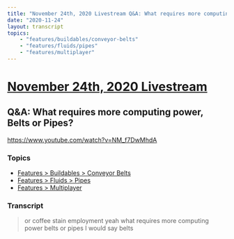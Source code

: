 ```yaml
---
title: "November 24th, 2020 Livestream Q&A: What requires more computing power, Belts or Pipes?"
date: "2020-11-24"
layout: transcript
topics:
    - "features/buildables/conveyor-belts"
    - "features/fluids/pipes"
    - "features/multiplayer"
---
```

# [November 24th, 2020 Livestream](../2020-11-24.md)
## Q&A: What requires more computing power, Belts or Pipes?
https://www.youtube.com/watch?v=NM_f7DwMhdA

### Topics
* [Features > Buildables > Conveyor Belts](../topics/features/buildables/conveyor-belts.md)
* [Features > Fluids > Pipes](../topics/features/fluids/pipes.md)
* [Features > Multiplayer](../topics/features/multiplayer.md)

### Transcript

> or coffee stain employment yeah what requires more computing power belts or pipes I would say belts
